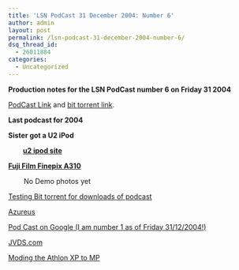 ```yaml
---
title: 'LSN PodCast 31 December 2004: Number 6'
author: admin
layout: post
permalink: /lsn-podcast-31-december-2004-number-6/
dsq_thread_id:
  - 26011884
categories:
  - Uncategorized
---
```

**Production notes for the LSN PodCast number 6 on Friday 31 2004**

[PodCast Link][1] and [bit torrent link][2]. 

**Last podcast for 2004**

<p dir="ltr">
  <strong>Sister got a U2 iPod</strong>
</p>

<p dir="ltr">
  <strong>&nbsp;&nbsp;&nbsp;&nbsp;&nbsp;&nbsp;&nbsp;&nbsp; <a href="http://www.apple.com/ipod/u2/">u2 ipod site</a></strong>
</p>

<p dir="ltr">
  <strong><a href="http://www.fujifilm.com/JSP/fuji/epartners/ServiceSupportProduct.jsp?prodcat=616755&#038;productselect=true">Fuji Film Finepix A310</a></strong>
</p>

<p dir="ltr">
  &nbsp;&nbsp;&nbsp;&nbsp;&nbsp;&nbsp;&nbsp; No Demo photos yet
</p>

<p dir="ltr">
  <strong style="font-weight: 400"><a href="http://blog.lotas-smartman.net/archives/2004/12/31/2617/just-testing-bit-torrent-for-the-podcasts/">Testing Bit torrent for downloads of podcast</a></strong>
</p>

<p dir="ltr">
  <a href="http://azureus.sourceforge.net">Azureus</a>
</p>

<p dir="ltr">
  <a href="http://www.google.com/search?q=pod cast">Pod Cast on Google (I am number 1 as of Friday 31/12/2004!)</a>
</p>

<p dir="ltr">
  <a href="http://www.jvds.com">JVDS.com</a>
</p>

<p dir="ltr">
  <a href="http://blog.lotas-smartman.net/archives/2003/06/16/369/more-on-the-dual-athlons/">Moding the Athlon XP to MP</a>
</p>

 [1]: http://counter.lotas-smartman.net/podcast/lsnpodcast-20041231-01.mp3
 [2]: http://81.98.88.134:6969/torrents/5671E7B564C6B00A86763CE5E31AF5D8899FC350.torrent?5671E7B564C6B00A86763CE5E31AF5D8899FC350